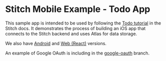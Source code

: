 # Stitch Mobile Example - Todo App

This sample app is intended to be used by following the 
[Todo tutorial](https://docs.mongodb.com/stitch/tutorials/todo-overview/) in the 
Stitch docs. It demonstrates the process of building an 
iOS app that connects to the Stitch backend and uses Atlas for data storage. 

We also have [Android](https://github.com/mongodb-university/stitch-tutorial-todo-android) 
and [Web (React)](https://github.com/mongodb-university/stitch-tutorial-todo-web) 
versions.

An example of Google OAuth is including in the
[google-oauth](https://github.com/mongodb-university/stitch-tutorial-todo-ios/tree/google-oauth)
branch.
